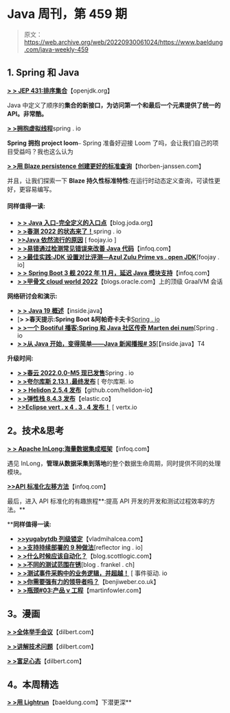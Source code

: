 # Java 周刊，第 459 期

> 原文：<https://web.archive.org/web/20220930061024/https://www.baeldung.com/java-weekly-459>

## 1. **Spring 和 Java**

[**> > JEP 431:排序集合**](https://web.archive.org/web/20221014113339/https://openjdk.org/jeps/431)【openjdk.org】

Java 中定义了顺序的**集合的新接口，为访问第一个和最后一个元素提供了统一的 API。非常酷。**

[**> >拥抱虚拟线程**](https://web.archive.org/web/20221014113339/https://spring.io/blog/2022/10/11/embracing-virtual-threads)spring . io

**Spring 拥抱 project loom**`–` Spring 准备好迎接 Loom 了吗，会让我们自己的项目受益吗？我也这么认为

[**> >用 Blaze persistence 创建更好的标准查询**](https://web.archive.org/web/20221014113339/https://thorben-janssen.com/create-better-criteria-queries-with-blaze-persistence/)【thorben-janssen.com】

并且，让我们探索一下 **Blaze 持久性标准特性**:在运行时动态定义查询，可读性更好，更容易编写。

#### 同样值得一读:

*   [**> > Java 入口-完全定义的入口点**](https://web.archive.org/web/20221014113339/https://blog.joda.org/2022/10/fully-defined-entrypoints.html)【blog.joda.org】
*   [**> >春测 2022 的状态来了！**](https://web.archive.org/web/20221014113339/https://spring.io/blog/2022/10/11/the-state-of-spring-survey-2022-is-here)spring . io
*   [**>>Java 依然流行的原因**](https://web.archive.org/web/20221014113339/https://foojay.io/today/the-reason-java-is-still-popular/) [ foojay.io ]
*   [**> >易错通过检测常见错误来改善 Java 代码**](https://web.archive.org/web/20221014113339/https://www.infoq.com/news/2022/10/error-prone/)【infoq.com】
*   [**> >最佳实践:JDK 设置对比评测—Azul Zulu Prime vs . open JDK**](https://web.archive.org/web/20221014113339/https://foojay.io/today/best-practice-comparative-evaluation-of-jdk-setups-azul-zulu-prime-vs-openjdk/)[foojay . io]
*   [**> > Spring Boot 3 舰 2022 年 11 月，延迟 Java 模块支持**](https://web.archive.org/web/20221014113339/https://www.infoq.com/news/2022/10/spring-boot-3-jax-london/)【infoq.com】
*   [**> >甲骨文 cloud world 2022**](https://web.archive.org/web/20221014113339/https://blogs.oracle.com/java/post/ocw-graalvm-presentation-guide)【blogs.oracle.com】上的顶级 GraalVM 会话

**网络研讨会和演示:**

*   [**> > Java 19 概述**](https://web.archive.org/web/20221014113339/https://inside.java/2022/10/12/java-19-overview/)【inside.java】
*   [**> >春天提示:Spring Boot &阿帕奇卡夫卡**[Spring . io](https://web.archive.org/web/20221014113339/https://spring.io/blog/2022/10/10/spring-tips-spring-boot-apache-kafka)
*   [**> >一个 Bootiful 播客:Spring 和 Java 社区传奇 Marten dei num**](https://web.archive.org/web/20221014113339/https://spring.io/blog/2022/10/06/a-bootiful-podcast-spring-and-java-community-legend-marten-deinum)[Spring . io
*   [**> >从 Java 开始，变得简单——Java 新闻播报# 35**](https://web.archive.org/web/20221014113339/https://inside.java/2022/10/06/insidejava-newscast-035/)[【inside.java】T4

**升级时间:**

*   [**> >春云 2022.0.0-M5 现已发售**](https://web.archive.org/web/20221014113339/https://spring.io/blog/2022/10/06/spring-cloud-2022-0-0-m5-is-now-available)Spring . io
*   [**> >夸尔库斯 2.13.1 .最终发布**](https://web.archive.org/web/20221014113339/https://quarkus.io/blog/quarkus-2-13-1-final-released/) [ 夸尔库斯. io
*   [**> > Helidon 2.5.4 发布**](https://web.archive.org/web/20221014113339/https://github.com/helidon-io/helidon/releases/tag/2.5.4)【github.com/helidon-io】
*   [**> >弹性栈 8.4.3 发布**](https://web.archive.org/web/20221014113339/https://www.elastic.co/blog/elastic-stack-8-4-3-released)【elastic.co】
*   [**>>Eclipse vert . x 4 . 3 . 4 发布！**](https://web.archive.org/web/20221014113339/https://vertx.io/blog/eclipse-vert-x-4-3-4/) [ vertx.io

## 2。技术&思考

[**> > Apache InLong:海量数据集成框架**](https://web.archive.org/web/20221014113339/https://www.infoq.com/news/2022/10/apache-inlong-framework)【infoq.com】

遇见 InLong，**管理从数据采集到落地**的整个数据生命周期，同时提供不同的处理模块。

[**>>API 标准化左移方法**](https://web.archive.org/web/20221014113339/https://www.infoq.com/articles/shift-left-api-standardization)【infoq.com】

最后，进入 API 标准化的有趣旅程**:提高 API 开发的开发和测试过程效率的方法。**

 ****同样值得一读:**

*   [**>>yugabytdb 列级锁定**](https://web.archive.org/web/20221014113339/https://vladmihalcea.com/yugabytedb-column-level-locking/)【vladmihalcea.com】
*   [**> >支持持续部署的 9 种做法**](https://web.archive.org/web/20221014113339/https://reflectoring.io/blog/2022/2022-10-10-continuous-deployment-practices/)[reflector ing . io]
*   [**> >什么时候应该自动化？**](https://web.archive.org/web/20221014113339/https://blog.scottlogic.com/2022/10/10/when-should-we-automate.html)【blog.scottlogic.com】
*   [**> >不同的测试范围在锈**](https://web.archive.org/web/20221014113339/https://blog.frankel.ch/different-test-scopes-rust/)[blog . frankel . ch]
*   [**> >测试事件采购中的业务逻辑，并超越！**](https://web.archive.org/web/20221014113339/https://event-driven.io/en/testing_event_sourcing/) [ 事件驱动. io
*   [**> >你需要强有力的领导者吗？**](https://web.archive.org/web/20221014113339/https://benjiweber.co.uk/blog/2022/10/08/do-you-need-a-strong-leader/)【benjiweber.co.uk】
*   [**> >瓶颈#03:产品 v 工程**](https://web.archive.org/web/20221014113339/https://martinfowler.com/articles/bottlenecks-of-scaleups/03-product-v-engineering.html)【martinfowler.com】

## 3。漫画

[**> >全体举手会议**](https://web.archive.org/web/20221014113339/https://dilbert.com/strip/2022-10-14)【dilbert.com】

[**> >讲解技术问题**](https://web.archive.org/web/20221014113339/https://dilbert.com/strip/2022-10-13)【dilbert.com】

[**> >富足心态**](https://web.archive.org/web/20221014113339/https://dilbert.com/strip/2022-10-10)【dilbert.com】

## 4。本周精选

**[> >用 Lightrun](/web/20221014113339/https://www.baeldung.com/lightrun-diving-deeper)**【baeldung.com】下潜更深**